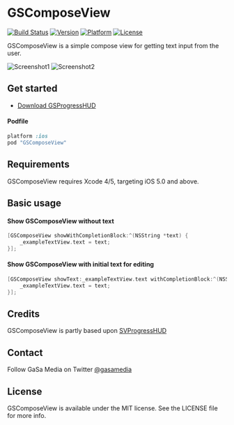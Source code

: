 # GSComposeView

[![Build Status](https://travis-ci.org/GaSaMedia/GSComposeView.svg?branch=master)](https://travis-ci.org/GaSaMedia/GSComposeView) [![Version](http://img.shields.io/cocoapods/v/GSComposeView.svg)](http://cocoadocs.org/docsets/GSComposeView) [![Platform](http://img.shields.io/cocoapods/p/GSComposeView.svg)](http://cocoadocs.org/docsets/GSComposeView) [![License](http://img.shields.io/cocoapods/l/GSComposeView.svg)](http://opensource.org/licenses/MIT)

GSComposeView is a simple compose view for getting text input from the user.

![Screenshot1](https://dl.dropboxusercontent.com/u/7865025/github/GSComposeView/Screen%20Shot%202014-03-21%20at%2015.53.32.png)
![Screenshot2](https://dl.dropboxusercontent.com/u/7865025/github/GSComposeView/Screen%20Shot%202014-03-21%20at%2015.52.59.png)


## Get started

- [Download GSProgressHUD](https://github.com/GaSaMedia/GSComposeView/archive/master.zip)

#### Podfile

```ruby
platform :ios
pod "GSComposeView"
```

## Requirements

GSComposeView requires Xcode 4/5, targeting iOS 5.0 and above.

## Basic usage

#### Show GSComposeView without text
```objective-c
[GSComposeView showWithCompletionBlock:^(NSString *text) {
	_exampleTextView.text = text;
}];
```

#### Show GSComposeView with initial text for editing
```objective-c
[GSComposeView showText:_exampleTextView.text withCompletionBlock:^(NSString *text) {
    _exampleTextView.text = text;
}];
```

## Credits

GSComposeView is partly based upon [SVProgressHUD](https://github.com/samvermette/SVProgressHUD)

## Contact

Follow GaSa Media on Twitter [@gasamedia](https://twitter.com/gasamedia)

## License

GSComposeView is available under the MIT license. See the LICENSE file for more info.
